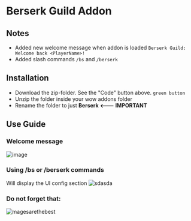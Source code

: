 # Berserk Guild Addon

## Notes
- Added new welcome message when addon is loaded `Berserk Guild: Welcome back <PlayerName>!`
- Added slash commands `/bs` and `/berserk`

## Installation
- Download the zip-folder. See the "Code" button above. `green button`
- Unzip the folder inside your wow addons folder
- Rename the folder to just **Berserk**   **<--- IMPORTANT**


## Use Guide
### Welcome message
![image](https://user-images.githubusercontent.com/1949867/99827492-b11b3000-2b27-11eb-88ae-893a7cf14714.png)

### Using **/bs** or **/berserk** commands
Will display the UI config section
![sdasda](https://user-images.githubusercontent.com/1949867/99911900-6cc59680-2cc5-11eb-95a3-d1260adf05ab.PNG)


### Do not forget that:
![magesarethebest](https://user-images.githubusercontent.com/1949867/99911889-50c1f500-2cc5-11eb-8b8e-c78862072c09.PNG)
